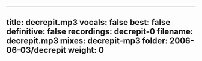 
---
title: decrepit.mp3
vocals: false
best: false
definitive: false
recordings: decrepit-0
filename: decrepit.mp3
mixes: decrepit-mp3
folder: 2006-06-03/decrepit
weight: 0
---
